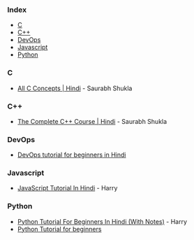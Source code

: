 ### Index

* [C](#C)
* [C++](#C++)
* [DevOps](#DevOps)
* [Javascript](#Javascript)
* [Python](#Python)

### C

* [All C Concepts | Hindi](https://www.youtube.com/playlist?list=PL7ersPsTyYt1d8g5qaxbE6sjWDzs4D_1v) - Saurabh Shukla


### C++

* [The Complete C++ Course | Hindi](https://www.youtube.com/playlist?list=PLLYz8uHU480j37APNXBdPz7YzAi4XlQUF) - Saurabh Shukla


### DevOps

* [DevOps tutorial for beginners in Hindi](https://www.youtube.com/watch?v=7Imi2mVkpAg&ab_channel=edureka%21Hindi)


### Javascript

* [JavaScript Tutorial In Hindi](https://www.youtube.com/watch?v=hKB-YGF14SY) - Harry


### Python

* [Python Tutorial For Beginners In Hindi (With Notes)](https://www.youtube.com/watch?v=gfDE2a7MKjA) - Harry
* [Python Tutorial for beginners](https://www.youtube.com/watch?v=RbThHoqms3o&ab_channel=edureka%21Hindi)
